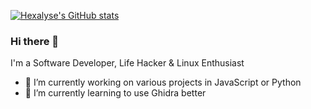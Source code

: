 <!-- List Of Websites-->
[twitter]: https://www.twitter.com/hexalyse
[github]: https://www.github.com/hexalyse

[![Hexalyse's GitHub stats](https://github-readme-stats.vercel.app/api?username=hexalyse&theme=nord&show_icons=true&count_private=true)](https://github.com/anuraghazra/github-readme-stats)


### Hi there 👋

I'm a Software Developer, Life Hacker & Linux Enthusiast

- 🔭 I’m currently working on various projects in JavaScript or Python
- 🌱 I’m currently learning to use Ghidra better
